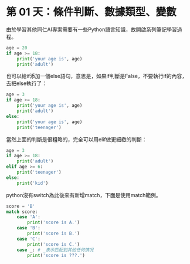 第 01 天：條件判斷、數據類型、變數
==========================================
由於學習其他同仁AI專案需要有一些Python語言知識，故開啟系列筆記學習過程。

```python
age = 20
if age >= 18:
    print('your age is', age)
    print('adult')
```
也可以給if添加一個else語句，意思是，如果if判斷是False，不要執行if的內容，去把else執行了：
```python
age = 3
if age >= 18:
    print('your age is', age)
    print('adult')
else:
    print('your age is', age)
    print('teenager')
```
當然上面的判斷是很粗略的，完全可以用elif做更細緻的判斷：
```python
age = 3
if age >= 18:
    print('adult')
elif age >= 6:
    print('teenager')
else:
    print('kid')
```
python沒有switch為此後來有新增match，下面是使用match範例。
```python
score = 'B'
match score:
    case 'A':
        print('score is A.')
    case 'B':
        print('score is B.')
    case 'C':
        print('score is C.')
    case _: # _表示匹配到其他任何情况
        print('score is ???.')
```
